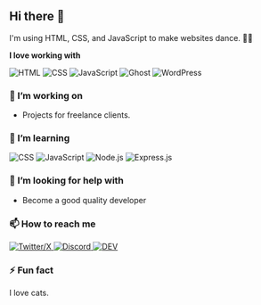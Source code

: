## Hi there 👋

I'm using HTML, CSS, and JavaScript to make websites dance. 🕺🏽

**I love working with**

<div display="flex">
  <img src="https://img.shields.io/badge/HTML-%23e5522b.svg?style=for-the-badge&logo=html5&logoColor=white" alt="HTML"/>
  <img src="https://img.shields.io/badge/css3-%232d53e5.svg?style=for-the-badge&logo=css3&logoColor=white" alt="CSS"/>
  <img src="https://img.shields.io/badge/javascript-%23f7e025.svg?style=for-the-badge&logo=javascript&logoColor=black" alt="JavaScript"/>
  <img src="https://img.shields.io/badge/Ghost-black?style=for-the-badge&logo=ghost&logoColor=yellow" alt="Ghost"/>
  <img src="https://img.shields.io/badge/Wordpress-21759B?style=for-the-badge&logo=wordpress&logoColor=white" alt="WordPress"/>
</div>

### 🔭 I’m working on

- Projects for freelance clients.

### 🌱 I’m learning

<div display="flex">
  <img src="https://img.shields.io/badge/css3-%232d53e5.svg?style=for-the-badge&logo=css3&logoColor=white" alt="CSS"/>
  <img src="https://img.shields.io/badge/javascript-%23f7e025.svg?style=for-the-badge&logo=javascript&logoColor=black" alt="JavaScript"/>
  <img src="https://img.shields.io/badge/Node.js-43853D?style=for-the-badge&logo=node.js&logoColor=white" alt="Node.js"/>
  <img src="https://img.shields.io/badge/Express.js-404D59?style=for-the-badge" alt="Express.js"/>
  <!-- <img src="https://img.shields.io/badge/typescript-%23377cc8.svg?style=for-the-badge&logo=typescript&logoColor=white" alt="TypeScript"/>
  <img src="https://img.shields.io/badge/Next-black?style=for-the-badge&logo=next.js&logoColor=white" alt="Next JS"/> -->
</div>

### 🤔 I’m looking for help with

- Become a good quality developer

### 📫 How to reach me

<div display="flex">
  <a href="https://x.com/_xssaaaa/">
    <img src="https://img.shields.io/badge/Twitter/X-black.svg?style=for-the-badge&logo=X&logoColor=white" alt="Twitter/X"/>
  </a>
  <a href="https://nx.tn/xssaaaa">
    <img src="https://img.shields.io/badge/Discord-7289DA?style=for-the-badge&logo=discord&logoColor=white" alt="Discord"/>
  </a>
  <a href="https://dev.to/xsa">
    <img src="https://img.shields.io/badge/dev.to-0A0A0A?style=for-the-badge&logo=devdotto&logoColor=white" alt="DEV"/>
  </a>
</div>

### ⚡ Fun fact

I love cats.
